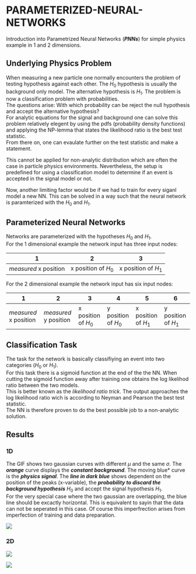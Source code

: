 # PARAMETERIZED-NEURAL-NETWORKS
Introduction into Parametrized Neural Networks (***PNNs***) for simple physics example in 1 and 2 dimensions.

## Underlying Physics Problem
When measuring a new particle one normally encounters the problem of testing hypothesis against each other.
The $H_0$ hypothesis is usually the background only model. The alternative hypothesis is $H_1$. 
The problem is now a classification problem with probabilities. <br>
The questions arise: With which probability can be reject the null hypothesis and accept the alternative hypothesis?<br>
For analytic equations for the signal and background one can solve this problem relatively elegent by using the pdfs (probability density functions) and applying the NP-lemma that states the likelihood ratio is the best test statistic. <br>
From there on, one can evaulate further on the test statistic and make a statement.<br>

This cannot be applied for non-analytic distribution which are often the case in particle physics environments. Nevertheless, the setup is predefined for using a classification model to determine if an event is accepted in the signal model or not. <br>

Now, another limiting factor would be if we had to train for every siganl model a new NN. This can be solved in a way such that the neural network is paramterized with the $H_0$ and $H_1$. 

## Parameterized Neural Networks 

Networks are parameterized with the hypotheses $H_0$ and $H_1$.<br>
For the 1 dimensional example the network input has three input nodes:

| 1 | 2 | 3 |
| --- |--- |--- |
| _measured_ x position | x position of $H_0$ | x position of $H_1$ |

For the 2 dimensional example the network input has six input nodes:

| 1 | 2 | 3 | 4 | 5 | 6 |
|--- |--- |--- |--- |--- |--- |
| _measured_ x position | _measured_ y position | x position of $H_0$ | y position of $H_0$ | x position of $H_1$ | y position of $H_1$ |

## Classification Task

The task for the network is basically classifiying an event into two categories ($H_0$ or $H_1$). <br>
For this task there is a sigmoid function at the end of the the NN. 
When cutting the sigmoid function away after training one obtains the log likelihod ratio between the two models.<br>
This is better known as the _likelihood ratio trick_.
The output approaches the log likelihood ratio wich is according to Neyman and Pearson the best test statistic.<br>
The NN is therefore proven to do the best possible job to a non-analytic solution.

## Results

### 1D
The GIF shows two gaussian curves with different $\mu$
 and the same $\sigma$. The ***orange*** curve displays the ***constant background***. The moving blue* curve is the ***physics signal***. The ***line in dark blue*** shows dependent on the position of the peaks (x-variable), the ***probability to discard the background hypothesis*** $H_0$ and accept the signal hypothesis $H_1$.<br>
For the very special case where the two gaussian are overlapping, the blue line should be excactly horizontal. This is equivalent to sayin that the data can not be seperated in this case. Of course this imperfrection arises from imperfection of training and data preparation.

![](../animations/1d_signal.gif)


### 2D

![](../animations/2d_signal_circular.gif)

![](../animations/2d_signal_grid.gif)






